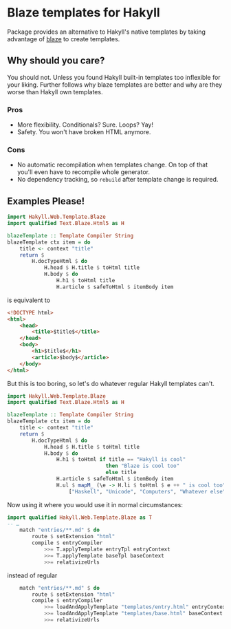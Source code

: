 # Blaze templates for Hakyll

Package provides an alternative to Hakyll's native templates by taking
advantage of [blaze] to create templates.

[blaze]: http://hackage.haskell.org/package/blaze-html

## Why should you care?

You should not. Unless you found Hakyll built-in templates too inflexible for
your liking. Further follows why blaze templates are better and why are they
worse than Hakyll own templates.

### Pros

- More flexibility. Conditionals? Sure. Loops? Yay!
- Safety. You won't have broken HTML anymore.

### Cons

- No automatic recompilation when templates change. On top of that you'll even
  have to recompile whole generator.
- No dependency tracking, so `rebuild` after template change is required.

## Examples Please!

```haskell
import Hakyll.Web.Template.Blaze
import qualified Text.Blaze.Html5 as H

blazeTemplate :: Template Compiler String
blazeTemplate ctx item = do
    title <- context "title"
    return $
        H.docTypeHtml $ do
            H.head $ H.title $ toHtml title
            H.body $ do
                H.h1 $ toHtml title
                H.article $ safeToHtml $ itemBody item
```

is equivalent to

```html
<!DOCTYPE html>
<html>
    <head>
        <title>$title$</title>
    </head>
    <body>
        <h1>$title$</h1>
        <article>$body$</article>
    </body>
</html>
```

But this is too boring, so let's do whatever regular Hakyll templates can't.

```haskell
import Hakyll.Web.Template.Blaze
import qualified Text.Blaze.Html5 as H

blazeTemplate :: Template Compiler String
blazeTemplate ctx item = do
    title <- context "title"
    return $
        H.docTypeHtml $ do
            H.head $ H.title $ toHtml title
            H.body $ do
                H.h1 $ toHtml if title == "Hakyll is cool"
                                then "Blaze is cool too"
                                else title
                H.article $ safeToHtml $ itemBody item
                H.ul $ mapM_ (\e -> H.li $ toHtml $ e ++ " is cool too")
                    ["Haskell", "Unicode", "Computers", "Whatever else"]
```

Now using it where you would use it in normal circumstances:

```haskell
import qualified Hakyll.Web.Template.Blaze as T
-- …
    match "entries/**.md" $ do
        route $ setExtension "html"
        compile $ entryCompiler
            >>= T.applyTemplate entryTpl entryContext
            >>= T.applyTemplate baseTpl baseContext
            >>= relativizeUrls
```

instead of regular

```haskell
    match "entries/**.md" $ do
        route $ setExtension "html"
        compile $ entryCompiler
            >>= loadAndApplyTemplate "templates/entry.html" entryContext
            >>= loadAndApplyTemplate "templates/base.html" baseContext
            >>= relativizeUrls
```
